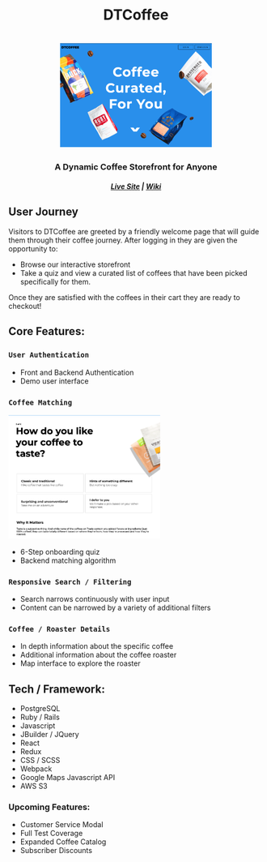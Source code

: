 <h1 align="center" > DTCoffee </h1>
<h1 align="center" ><img
		width="300"
		alt="Homepage"
		src="https://github.com/pfranciskoe/CoffeeDTC/blob/master/app/assets/images/home_pageDTC.png?raw=true">
</h1>
<h3 align="center"> A Dynamic Coffee Storefront for Anyone </h3>
<h5 align="center">
<a href='https://dtcoffee.herokuapp.com/#/'>Live Site</a> | <a href='https://github.com/pfranciskoe/CoffeeDTC/wiki'>Wiki</a>
</h5>

## User Journey
Visitors to DTCoffee are greeted by a friendly welcome page that will guide them through their coffee journey. After logging in they are given the opportunity to: 
* Browse our interactive storefront
* Take a quiz and view a curated list of coffees that have been picked specifically for them.

Once they are satisfied with the coffees in their cart they are ready to checkout!

## Core Features:

### `User Authentication`
* Front and Backend Authentication
* Demo user interface
### `Coffee Matching`
<img
		width="300"
		alt="OnBoarding"
		src="https://github.com/pfranciskoe/CoffeeDTC/blob/master/app/assets/images/onboarding.png?raw=true">


* 6-Step onboarding quiz
* Backend matching algorithm
### `Responsive Search / Filtering`
* Search narrows continuously with user input
* Content can be narrowed by a variety of additional filters
### `Coffee / Roaster Details`
* In depth information about the specific coffee
* Additional information about the coffee roaster
* Map interface to explore the roaster

## Tech / Framework:
* PostgreSQL
* Ruby / Rails
* Javascript
* JBuilder / JQuery
* React
* Redux
* CSS / SCSS
* Webpack
* Google Maps Javascript API
* AWS S3

### Upcoming Features:
* Customer Service Modal
* Full Test Coverage
* Expanded Coffee Catalog
* Subscriber Discounts
